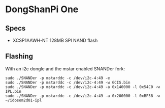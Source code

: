 # DongShanPi One

## Specs

- XCSP1AAWH-NT 128MB SPI NAND flash

## Flashing

With an i2c dongle and the mstar enabled SNANDer fork:

```
sudo ./SNANDer -p mstarddc -c /dev/i2c-4:49 -e
sudo ./SNANDer -p mstarddc -c /dev/i2c-4:49 -w GCIS.bin
sudo ./SNANDer -p mstarddc -c /dev/i2c-4:49 -a 0x140000 -l 0x54C0 -w IPL.bin
sudo ./SNANDer -p mstarddc -c /dev/i2c-4:49 -a 0x200000 -l 0xBF58 -w ~/idosom2d01-ipl
```
